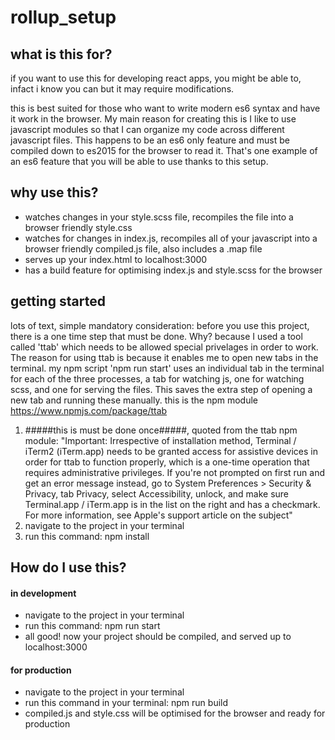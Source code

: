# rollup_setup

## what is this for? ##

if you want to use this for developing react apps, you might be able to, infact i know you can but it may require modifications. 

this is best suited for those who want to write modern es6 syntax and have it work in the browser. My main reason for creating this
is I like to use javascript modules so that I can organize my code across different javascript files. This happens to 
be an es6 only feature and must be compiled down to es2015 for the browser to read it. That's one example of an es6 feature
that you will be able to use thanks to this setup.

## why use this? ##

* watches changes in your style.scss file, recompiles the file into a browser friendly style.css
* watches for changes in index.js, recompiles all of your javascript into a browser friendly compiled.js file, also includes a .map file
* serves up your index.html to localhost:3000
* has a build feature for optimising index.js and style.scss for the browser

## getting started ##

lots of text, simple mandatory consideration:
before you use this project, there is a one time step that must be done. Why? because I used a tool called 'ttab' which needs to be allowed special privelages in order to work. The reason for using ttab is because it enables me to open new tabs in the terminal. my npm script 'npm run start' uses an individual tab in the terminal for each of the three processes, a tab for watching js, one for watching scss, and one for serving the files. This saves the extra step of opening a new tab and running these manually. this is the npm module https://www.npmjs.com/package/ttab

1. #####this is must be done once#####, quoted from the ttab npm module:
"Important: Irrespective of installation method, Terminal / iTerm2 (iTerm.app) needs to be granted access for assistive devices in order for ttab to function properly, which is a one-time operation that requires administrative privileges.
If you're not prompted on first run and get an error message instead, go to System Preferences > Security & Privacy, tab Privacy, select Accessibility, unlock, and make sure Terminal.app / iTerm.app is in the list on the right and has a checkmark.
For more information, see Apple's support article on the subject"
2. navigate to the project in your terminal
3. run this command: npm install

## How do I use this? ##

#### in development ####
* navigate to the project in your terminal
* run this command: npm run start 
* all good! now your project should be compiled, and served up to localhost:3000

#### for production ####
* navigate to the project in your terminal
* run this command in your terminal: npm run build
* compiled.js and style.css will be optimised for the browser and ready for production


